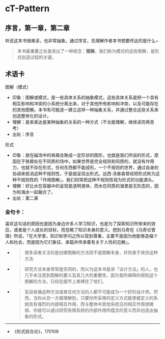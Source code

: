 # cT-Pattern


## 序言，第一章，第二章

听说这本书很难读，也非常抽象。通过序言，先理解作者本书想要传达的是什么~
> 本书最重要之处是突出了一种观念：**图解**，我们称为模式的这些图解，是形式创造过程的关键。

## 术语卡

图解（模式）
 
- 印象：图解或模式，是一些具体关系的抽象模式，这些具体关系是把一个具有相互影响和冲突的小系统分离出来，对于其他所有影响和冲突，以及可能存在的其他图解。本书有可能逐一建立这样一种抽象关系，并通过整合这些关系来创造整体化的设计。
- 理解：是来表达是某种抽象的关系的一种方式（不太能理解，继续读完再思考）
- 出处：序言

形式

- 印象：放在磁场中的铁屑会聚成一定形状的图形，也就是我们所说的形式，原因在于铁屑处在不同质的场中。如果世界是完全规则和同质的，就没有作用力，也就不存在形式，任何东西都不能成形。一个不规则的世界，通过自身的协调来抵消这种不规则性，于是就呈现出形式。达西·汤普森曾经把形式称为这种不规则性的「作用图解」，我们则常把这种不规则性视为形式的功能源头。
- 理解：好比水在容器中的呈现是透明液体，而水在同质的海里是无形态的，因为和海水一起融合了。
- 出处：第二章

### 金句卡：

喜欢这句话的原因也是因为身边许多人学习知识，也是为了探索知识所带来的效应，或者是个人成长的目标，而忽略了知识本身的意义。想到马奇在《马奇论管理》所说，「在大学里，知识和学问之所以受到尊重，主要不是因为他能够造福个人和社会，而是因为它们象征、承载并传承着有关于人性的见解」。

- > 很多读者关注的是创建图解的方法而不是图解本身，并热衷于效仿这种方法
- > 研究方法本身常常是空洞的，而以为这本书是讲「设计方法」的人，也几乎未注意到图解的要义及其几大的重要性，因为我所阐释的得到这个图解的方法，已经在细节上束缚住了他们。
- > 盲目依循这种方法或者任何方法的人都不可能成为一个好的设计师。然而，当你从另一方面理解到，只要你所采用的定义方式能使被定义的系统具有强烈的内部相互作用，而与整体中其他系统见的相互作用很微弱，你就可以通过研究有限系统的内部作用所蕴含的意义而非创造出抽象的形式。




---

- 《形式综合论》，170108